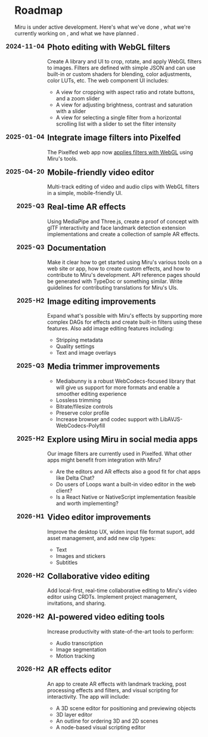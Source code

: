 # Roadmap

Miru is under active development. Here's what we've done <span class="task-done" />, what we're currently working on <span class="task-wip" />, and what we have planned <span class="task-todo" />.

- ## <span class="task-date">2024-11-04</span> <span class="task-done" /> Photo editing with WebGL filters

  Create A library and UI to crop, rotate, and apply WebGL filters to images. Filters are defined with simple JSON and can use built-in or custom shaders for blending, color adjustments, color LUTs, etc. The web component UI includes:
  - A view for cropping with aspect ratio and rotate buttons, and a zoom slider
  - A view for adjusting brightness, contrast and saturation with a slider
  - A view for selecting a single filter from a horizontal scrolling list with a slider to set the filter intensity

- ## <span class="task-date">2025-01-04</span> <span class="task-done" /> Integrate image filters into Pixelfed

  The Pixelfed web app now [applies filters with WebGL](https://github.com/pixelfed/pixelfed/pull/5374) using Miru's tools.

- ## <span class="task-date">2025-04-20</span> <span class="task-done" /> Mobile-friendly video editor

  Multi-track editing of video and audio clips with WebGL filters in a simple, mobile-friendly UI.

- ## <span class="task-date">2025-Q3</span> <span class="task-wip" /> Real-time AR effects

  Using MediaPipe and Three.js, create a proof of concept with glTF interactivity and face landmark detection extension implementations and create a collection of sample AR effects.

- ## <span class="task-date">2025-Q3</span> <span class="task-wip" /> Documentation

  Make it clear how to get started using Miru's various tools on a web site or app, how to create custom effects, and how to contribute to Miru's development. API reference pages should be generated with TypeDoc or something similar. Write guidelines for contributing translations for Miru's UIs.

- ## <span class="task-date">2025-H2</span><span class="task-todo" /> Image editing improvements

  Expand what's possible with Miru's effects by supporting more complex DAGs for effects and create built-in filters using these features. Also add image editing features including:
  - Stripping metadata
  - Quality settings
  - Text and image overlays

- ## <span class="task-date">2025-Q3</span> <span class="task-todo" /> Media trimmer improvements

  <!---->
  - Mediabunny is a robust WebCodecs-focused library that will give us support for more formats and enable a smoother editing experience
  - Lossless trimming
  - Bitrate/filesize controls
  - Preserve color profile
  - Increase browser and codec support with LibAVJS-WebCodecs-Polyfill

- ## <span class="task-date">2025-H2</span> <span class="task-todo" /> Explore using Miru in social media apps

  Our image filters are currently used in Pixelfed. What other apps might benefit from integration with Miru?
  - Are the editors and AR effects also a good fit for chat apps like Delta Chat?
  - Do users of Loops want a built-in video editor in the web client?
  - Is a React Native or NativeScript implementation feasible and worth implementing?

- ## <span class="task-date">2026-H1</span> <span class="task-todo" /> Video editor improvements

  Improve the desktop UX, widen input file format suport, add asset management, and add new clip types:
  - Text
  - Images and stickers
  - Subtitles

- ## <span class="task-date">2026-H2</span> <span class="task-todo" /> Collaborative video editing

  Add local-first, real-time collaborative editing to Miru's video editor using CRDTs. Implement project management, invitations, and sharing.

- ## <span class="task-date">2026-H2</span> <span class="task-todo" /> AI-powered video editing tools

  Increase productivity with state-of-the-art tools to perform:
  - Audio transcription
  - Image segmentation
  - Motion tracking

- ## <span class="task-date">2026-H2</span> <span class="task-todo" /> AR effects editor

  An app to create AR effects with landmark tracking, post processing effects and filters, and visual scripting for interactivity. The app will include:
  - A 3D scene editor for positioning and previewing objects
  - 3D layer editor
  - An outline for ordering 3D and 2D scenes
  - A node-based visual scripting editor

<style scoped>
li:has(h2) {
  list-style: none;
  margin-inline-start: 4rem;

  h2 {
      position: relative;
    border-top: none;
    margin-top: 1rem;
  }
}

.task-date {
  position: absolute;
  left: -0.5em;
  transform: translateX(-100%);
  font-size: 1rem;
  vertical-align: top;
  font-variant-numeric: tabular-nums;
  color: var(--vp-c-text-2)
}
</style>
